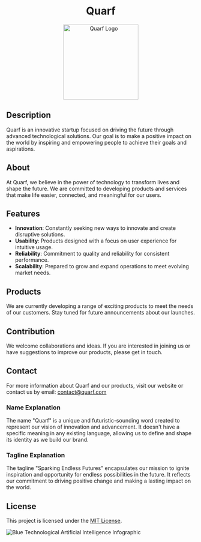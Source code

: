 <div align="center">
  <h1>Quarf</h1>
  <img src="https://github.com/caoslourenco/quarf/assets/18141491/c8c54f89-0c8f-40b4-96c0-d47f4e204883" alt="Quarf Logo" width="200"/>
</div>

## Description
Quarf is an innovative startup focused on driving the future through advanced technological solutions. Our goal is to make a positive impact on the world by inspiring and empowering people to achieve their goals and aspirations.

## About
At Quarf, we believe in the power of technology to transform lives and shape the future. We are committed to developing products and services that make life easier, connected, and meaningful for our users.

## Features
- **Innovation**: Constantly seeking new ways to innovate and create disruptive solutions.
- **Usability**: Products designed with a focus on user experience for intuitive usage.
- **Reliability**: Commitment to quality and reliability for consistent performance.
- **Scalability**: Prepared to grow and expand operations to meet evolving market needs.

## Products
We are currently developing a range of exciting products to meet the needs of our customers. Stay tuned for future announcements about our launches.

## Contribution
We welcome collaborations and ideas. If you are interested in joining us or have suggestions to improve our products, please get in touch.

## Contact
For more information about Quarf and our products, visit our website or contact us by email: [contact@quarf.com](mailto:contact@quarf.com)

### Name Explanation
The name "Quarf" is a unique and futuristic-sounding word created to represent our vision of innovation and advancement. It doesn't have a specific meaning in any existing language, allowing us to define and shape its identity as we build our brand.

### Tagline Explanation
The tagline "Sparking Endless Futures" encapsulates our mission to ignite inspiration and opportunity for endless possibilities in the future. It reflects our commitment to driving positive change and making a lasting impact on the world.

## License
This project is licensed under the [MIT License](LICENSE).

![Blue Technological Artificial Intelligence Infographic ](https://github.com/caoslourenco/quarf/assets/18141491/b442c147-eaf3-43e3-8497-7788a2b3585b)
